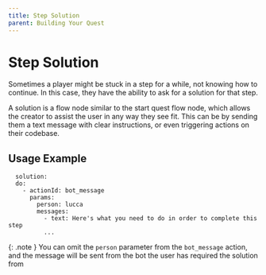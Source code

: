 ```yaml
---
title: Step Solution
parent: Building Your Quest
---
```


# Step Solution

Sometimes a player might be stuck in a step for a while, not knowing how to continue. In this case, they have the ability to ask for a solution for that step. 

A solution is a flow node similar to the start quest flow node, which allows the creator to assist the user in any way they see fit. This can be by sending them a text message with clear instructions, or even triggering actions on their codebase. 

## Usage Example
```
  solution: 
  do:
    - actionId: bot_message
      params:
        person: lucca
        messages: 
          - text: Here's what you need to do in order to complete this step
          ...
```

{: .note }
You can omit the `person` parameter from the `bot_message` action, and the message will be sent from the bot the user has required the solution from
